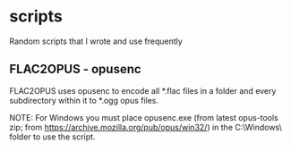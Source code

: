# scripts
Random scripts that I wrote and use frequently

## FLAC2OPUS - opusenc
FLAC2OPUS uses opusenc to encode all *.flac files in a folder and every subdirectory within it to *.ogg opus files.

NOTE:
For Windows you must place opusenc.exe (from latest opus-tools zip; from https://archive.mozilla.org/pub/opus/win32/) in the C:\Windows\ folder to use the script.
